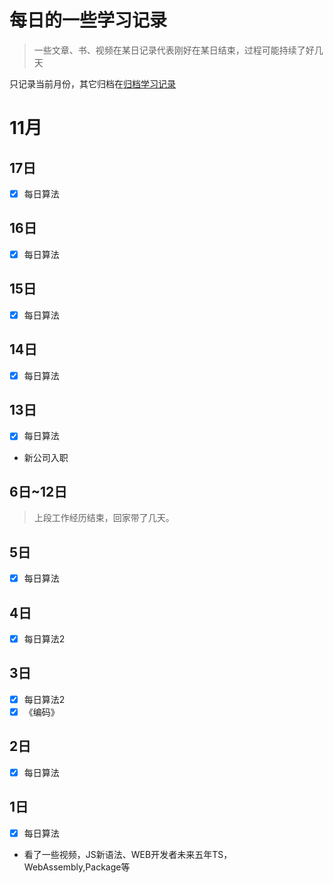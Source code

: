 # 每日的一些学习记录

> 一些文章、书、视频在某日记录代表刚好在某日结束，过程可能持续了好几天

只记录当前月份，其它归档在[归档学习记录](./daily/)

# 11月

## 17日

- [x] 每日算法

## 16日

- [x] 每日算法

## 15日

- [x] 每日算法

## 14日

- [x] 每日算法

## 13日

- [x] 每日算法
- 新公司入职

## 6日~12日

> 上段工作经历结束，回家带了几天。

## 5日

- [x] 每日算法

## 4日

- [x] 每日算法2

## 3日

- [x] 每日算法2
- [x] 《编码》

## 2日

- [x] 每日算法

## 1日

- [x] 每日算法
- 看了一些视频，JS新语法、WEB开发者未来五年TS，WebAssembly,Package等
